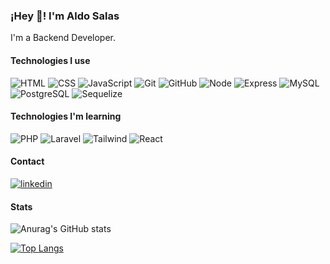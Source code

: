 ### ¡Hey 👋! I'm Aldo Salas

I'm a Backend Developer.

#### Technologies I use

![HTML](https://img.shields.io/badge/HTML5-E34F26.svg?style=for-the-badge&logo=HTML5&logoColor=white)
![CSS](https://img.shields.io/badge/CSS3-1572B6.svg?style=for-the-badge&logo=CSS3&logoColor=white)
![JavaScript](https://img.shields.io/badge/JavaScript-F7DF1E.svg?style=for-the-badge&logo=JavaScript&logoColor=black)
![Git](https://img.shields.io/badge/Git-F05032.svg?style=for-the-badge&logo=Git&logoColor=white)
![GitHub](https://img.shields.io/badge/GitHub-181717.svg?style=for-the-badge&logo=GitHub&logoColor=white)
![Node](https://img.shields.io/badge/Node.js-339933.svg?style=for-the-badge&logo=nodedotjs&logoColor=white)
![Express](https://img.shields.io/badge/Express-000000.svg?style=for-the-badge&logo=Express&logoColor=white)
![MySQL](https://img.shields.io/badge/MySQL-4479A1.svg?style=for-the-badge&logo=MySQL&logoColor=white)
![PostgreSQL](https://img.shields.io/badge/PostgreSQL-4169E1.svg?style=for-the-badge&logo=PostgreSQL&logoColor=white)
![Sequelize](https://img.shields.io/badge/Sequelize-52B0E7.svg?style=for-the-badge&logo=Sequelize&logoColor=white)

#### Technologies I'm learning

![PHP](https://img.shields.io/badge/PHP-777BB4.svg?style=for-the-badge&logo=PHP&logoColor=white)
![Laravel](https://img.shields.io/badge/Laravel-FF2D20.svg?style=for-the-badge&logo=Laravel&logoColor=white)
![Tailwind](https://img.shields.io/badge/Tailwind%20CSS-06B6D4.svg?style=for-the-badge&logo=Tailwind-CSS&logoColor=white)
![React](https://img.shields.io/badge/React-61DAFB.svg?style=for-the-badge&logo=React&logoColor=black)

#### Contact

[![linkedin](https://img.shields.io/badge/linkedin-0A66C2?style=for-the-badge&logo=linkedin&logoColor=white)](https://www.linkedin.com/in/aldosalasrdz/)

#### Stats

![Anurag's GitHub stats](https://github-readme-stats.vercel.app/api?username=aldosalasrdz&show_icons=true)

[![Top Langs](https://github-readme-stats.vercel.app/api/top-langs/?username=aldosalasrdz&layout=compact)](https://github.com/anuraghazra/github-readme-stats)

